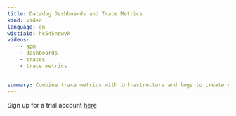 ```yaml
---
title: Datadog Dashboards and Trace Metrics
kind: video
language: en
wistiaid: hc545nswvk
videos:
    - apm
    - dashboards
    - traces
    - trace metrics


summary: Combine trace metrics with infrastructure and logs to create your custom single pane of glass with all the information relevant to your business.
---
```


Sign up for a trial account [here][1]

[1]: https://app.datadoghq.com/signup
